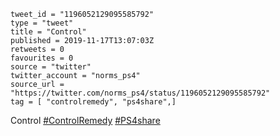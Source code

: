 ```
tweet_id = "1196052129095585792"
type = "tweet"
title = "Control"
published = 2019-11-17T13:07:03Z
retweets = 0
favourites = 0
source = "twitter"
twitter_account = "norms_ps4"
source_url = "https://twitter.com/norms_ps4/status/1196052129095585792"
tag = [ "controlremedy", "ps4share",]
```

Control [#ControlRemedy](/tags/controlremedy/) [#PS4share](/tags/ps4share/)

<p class='image'><img src='http://mnf.m17s.net/2019/11/17/EJk7EiGXsAEAdd2.jpg' alt=''></p>

